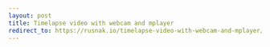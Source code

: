 ```yaml
---
layout: post
title: Timelapse video with webcam and mplayer
redirect_to: https://rusnak.io/timelapse-video-with-webcam-and-mplayer/
---
```

